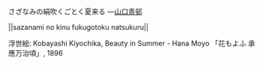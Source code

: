 さざなみの絹吹くごとく夏来る
—[山口青邨](https://ja.wikipedia.org/wiki/山口青邨)

||sazanami no kinu fukugotoku natsukuru||

浮世絵: Kobayashi Kiyochika, Beauty in Summer - Hana Moyo 「花もよふ 承應万治頃」, 1896